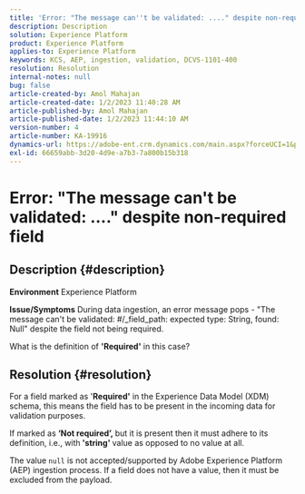 ```yaml
---
title: 'Error: "The message can''t be validated: ...." despite non-required field'
description: Description
solution: Experience Platform
product: Experience Platform
applies-to: Experience Platform
keywords: KCS, AEP, ingestion, validation, DCVS-1101-400
resolution: Resolution
internal-notes: null
bug: false
article-created-by: Amol Mahajan
article-created-date: 1/2/2023 11:40:28 AM
article-published-by: Amol Mahajan
article-published-date: 1/2/2023 11:44:10 AM
version-number: 4
article-number: KA-19916
dynamics-url: https://adobe-ent.crm.dynamics.com/main.aspx?forceUCI=1&pagetype=entityrecord&etn=knowledgearticle&id=bea9f53d-928a-ed11-81ac-6045bd006ce9
exl-id: 66659abb-3d20-4d9e-a7b3-7a800b15b318
---
```

# Error: "The message can't be validated: ...." despite non-required field

## Description {#description}

<b>Environment</b>
Experience Platform


<b>Issue/Symptoms</b>
During data ingestion, an error message pops - "The message can't be validated: #/_field_path: expected type: String, found: Null" despite the field not being required.

What is the definition of <b>'Required'</b> in this case?


## Resolution {#resolution}


For a field marked as '<b>Required'</b> in the Experience Data Model (XDM) schema, this means the field has to be present in the incoming data for validation purposes.

If marked as <b>‘Not required’, </b>but it is present then it must adhere to its definition, i.e., with<b> 'string' </b>value as opposed to no value at all.



The value `null` is not accepted/supported by Adobe Experience Platform (AEP) ingestion process. If a field does not have a value, then it must be excluded from the payload.
